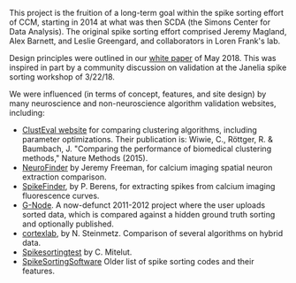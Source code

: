 This project is the fruition of a long-term goal
within the spike sorting effort of CCM, starting in
2014 at what was then SCDA (the Simons Center for
Data Analysis). The original spike sorting effort
comprised Jeremy Magland, Alex Barnett, and Leslie
Greengard, and collaborators in Loren Frank's lab.

Design principles were outlined in our
[white paper](https://github.com/flatironinstitute/spikesortercomparison)
of May 2018. This was inspired in part by a
community discussion on validation at the Janelia
spike sorting workshop of 3/22/18.

We were influenced (in terms of concept, features,
and site design) by many neuroscience and
non-neuroscience algorithm validation websites,
including:

* [ClustEval website](https://clusteval.sdu.dk/)
for comparing clustering algorithms, including
parameter optimizations. Their publication is:
Wiwie, C., Röttger, R. & Baumbach, J. "Comparing
the performance of biomedical clustering methods,"
Nature Methods (2015).
* [NeuroFinder](http://neurofinder.codeneuro.org/)
by Jeremy Freeman, for calcium imaging spatial
neuron extraction comparison.
* [SpikeFinder](http://spikefinder.codeneuro.org), by P. Berens,
for extracting spikes from calcium
imaging fluorescence curves.
* [G-Node](http://spike.g-node.org). A now-defunct 2011-2012 project
where the user
uploads sorted data, which is compared against a
hidden ground truth sorting and optionally
published.
* [cortexlab](http://phy.cortexlab.net/data/sortingComparison), by
N. Steinmetz. Comparison of several algorithms on hybrid data.
* [Spikesortingtest](http://www.spikesortingtest.com) by C. Mitelut.
* [SpikeSortingSoftware](http://simonster.github.io/SpikeSortingSoftware)
Older list of spike sorting codes and their features.
